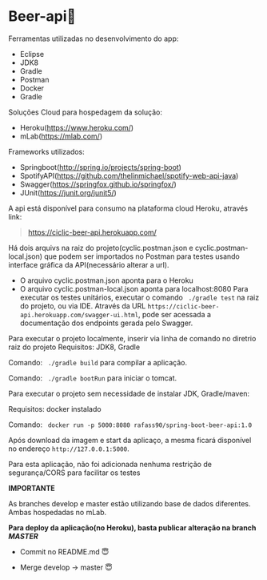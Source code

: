 # Beer-api:beers:  

Ferramentas utilizadas no desenvolvimento do app:
  - Eclipse
  - JDK8
  - Gradle
  - Postman
  - Docker
  - Gradle

Soluções Cloud para hospedagem da solução:
- Heroku(https://www.heroku.com/)
- mLab(https://mlab.com/)

Frameworks utilizados:
  - Springboot(http://spring.io/projects/spring-boot)
  - SpotifyAPI(https://github.com/thelinmichael/spotify-web-api-java)
  - Swagger(https://springfox.github.io/springfox/)
  - JUnit(https://junit.org/junit5/)


A api está disponível para consumo na plataforma cloud Heroku, através link:
> https://ciclic-beer-api.herokuapp.com/

Há dois arquivs na raiz do projeto(cyclic.postman.json e cyclic.postman-local.json) que podem ser importados no Postman para testes usando interface gráfica da API(necessário alterar a url).
- O arquivo cyclic.postman.json aponta para o Heroku
- O arquivo cyclic.postman-local.json aponta para localhost:8080
Para executar os testes unitários, executar o comando ``` ./gradle test``` na raiz do projeto, ou via IDE.
Através da URL `https://ciclic-beer-api.herokuapp.com/swagger-ui.html`, pode ser acessada a documentação dos endpoints gerada pelo Swagger.

Para executar o projeto localmente, inserir via linha de comando no diretrio raiz do projeto
  Requisitos: JDK8, Gradle
  
  Comando: ``` ./gradle build``` para compilar a aplicação.
  
  Comando: ``` ./gradle bootRun``` para iniciar o tomcat.

Para executar o projeto sem necessidade de instalar JDK, Gradle/maven:

  Requisitos: docker instalado

  Comando: ``` docker run -p 5000:8080 rafass90/spring-boot-beer-api:1.0```

Após download da imagem e start da aplicaço, a mesma ficará disponível no endereço `http://127.0.0.1:5000`.

Para esta aplicação, não foi adicionada nenhuma restrição de segurança/CORS para facilitar os testes

**IMPORTANTE**

As branches develop e master estão utilizando base de dados diferentes. Ambas hospedadas no mLab.

**Para deploy da aplicação(no Heroku), basta publicar alteração na branch _MASTER_**

- Commit no README.md :innocent:

- Merge develop -> master :innocent:





